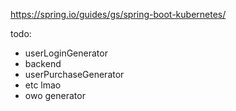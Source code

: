 https://spring.io/guides/gs/spring-boot-kubernetes/

todo:

- userLoginGenerator
- backend
- userPurchaseGenerator
- etc lmao
- owo generator